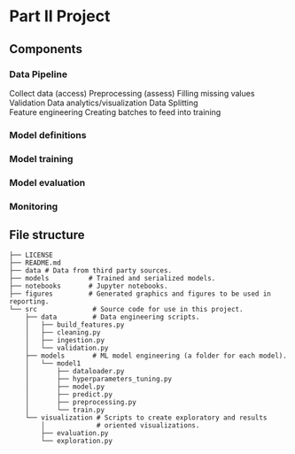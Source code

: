 # Part II Project


## Components

### Data Pipeline
Collect data (access)
Preprocessing (assess)
Filling missing values
Validation
    Data analytics/visualization
Data Splitting  
Feature engineering
Creating batches to feed into training


### Model definitions


### Model training

### Model evaluation

### Monitoring
## File structure
```
├── LICENSE
├── README.md
├── data # Data from third party sources.
├── models          # Trained and serialized models.
├── notebooks       # Jupyter notebooks.
├── figures         # Generated graphics and figures to be used in reporting.
└── src              # Source code for use in this project.
    ├── data         # Data engineering scripts.
    │   ├── build_features.py
    │   ├── cleaning.py
    │   ├── ingestion.py
    │   └── validation.py
    ├── models       # ML model engineering (a folder for each model).
    │   └── model1
    │       ├── dataloader.py
    │       ├── hyperparameters_tuning.py
    │       ├── model.py
    │       ├── predict.py
    │       ├── preprocessing.py
    │       └── train.py
    └── visualization # Scripts to create exploratory and results
        │             # oriented visualizations.
        ├── evaluation.py
        └── exploration.py
```